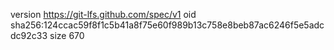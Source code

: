 version https://git-lfs.github.com/spec/v1
oid sha256:124ccac59f8f1c5b41a8f75e60f989b13c758e8beb87ac6246f5e5adcdc92c33
size 670
